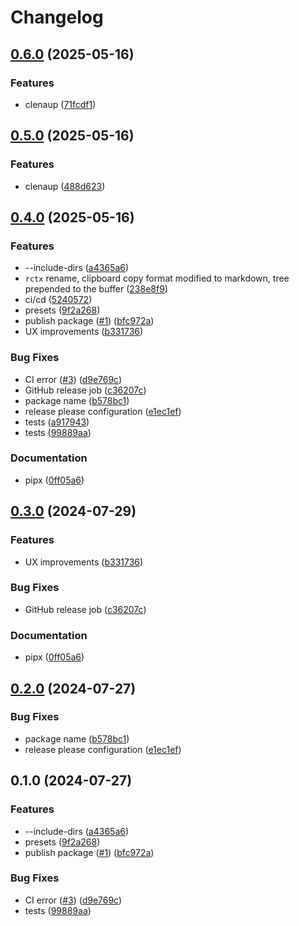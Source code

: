 # Changelog

## [0.6.0](https://github.com/noreff/rctx/compare/v0.5.0...v0.6.0) (2025-05-16)


### Features

* clenaup ([71fcdf1](https://github.com/noreff/rctx/commit/71fcdf1049f88fa8dad5d51fce6e5b2a839e0834))

## [0.5.0](https://github.com/noreff/rctx/compare/v0.4.0...v0.5.0) (2025-05-16)


### Features

* clenaup ([488d623](https://github.com/noreff/rctx/commit/488d623553dec39800de2f9cd0732bacdf6fb261))

## [0.4.0](https://github.com/noreff/rctx/compare/v0.3.0...v0.4.0) (2025-05-16)


### Features

* --include-dirs ([a4365a6](https://github.com/noreff/rctx/commit/a4365a6f8cb5423b06997222bb87d9d63896a58c))
* `rctx` rename, clipboard copy format modified to markdown, tree prepended to the buffer ([238e8f9](https://github.com/noreff/rctx/commit/238e8f913c1678ab737f652aad51d02f92bf1aed))
* ci/cd ([5240572](https://github.com/noreff/rctx/commit/5240572ffc45c84392bcc65ea9441b1383849c10))
* presets ([9f2a268](https://github.com/noreff/rctx/commit/9f2a268bc808d60127364d650a3c88b3a988646c))
* publish package ([#1](https://github.com/noreff/rctx/issues/1)) ([bfc972a](https://github.com/noreff/rctx/commit/bfc972ac83763a2af03da34813774b5619801624))
* UX improvements ([b331736](https://github.com/noreff/rctx/commit/b331736de7c0cc75943200db0b49f321be31af4e))


### Bug Fixes

* CI error ([#3](https://github.com/noreff/rctx/issues/3)) ([d9e769c](https://github.com/noreff/rctx/commit/d9e769c9b61686c2b3967d4e42cb0df49fcabe96))
* GitHub release job ([c36207c](https://github.com/noreff/rctx/commit/c36207c9b067949207fecbbd806ac0c7203833a2))
* package name ([b578bc1](https://github.com/noreff/rctx/commit/b578bc179334336e53c6551a9931c167db387cde))
* release please configuration ([e1ec1ef](https://github.com/noreff/rctx/commit/e1ec1efd8aad933b993924c31ac14824a37d8c2b))
* tests ([a917943](https://github.com/noreff/rctx/commit/a9179439313964fd946e4cc41271db01e19a86df))
* tests ([99889aa](https://github.com/noreff/rctx/commit/99889aa2e81371fb347d13df10f7140f6309ea7e))


### Documentation

* pipx ([0ff05a6](https://github.com/noreff/rctx/commit/0ff05a67007feb0f0093e3dc89d4056e7718277b))

## [0.3.0](https://github.com/tnunamak/rstring/compare/v0.2.0...v0.3.0) (2024-07-29)


### Features

* UX improvements ([b331736](https://github.com/tnunamak/rstring/commit/b331736de7c0cc75943200db0b49f321be31af4e))


### Bug Fixes

* GitHub release job ([c36207c](https://github.com/tnunamak/rstring/commit/c36207c9b067949207fecbbd806ac0c7203833a2))


### Documentation

* pipx ([0ff05a6](https://github.com/tnunamak/rstring/commit/0ff05a67007feb0f0093e3dc89d4056e7718277b))

## [0.2.0](https://github.com/tnunamak/rstring/compare/v0.1.0...v0.2.0) (2024-07-27)


### Bug Fixes

* package name ([b578bc1](https://github.com/tnunamak/rstring/commit/b578bc179334336e53c6551a9931c167db387cde))
* release please configuration ([e1ec1ef](https://github.com/tnunamak/rstring/commit/e1ec1efd8aad933b993924c31ac14824a37d8c2b))

## 0.1.0 (2024-07-27)


### Features

* --include-dirs ([a4365a6](https://github.com/tnunamak/rstring/commit/a4365a6f8cb5423b06997222bb87d9d63896a58c))
* presets ([9f2a268](https://github.com/tnunamak/rstring/commit/9f2a268bc808d60127364d650a3c88b3a988646c))
* publish package ([#1](https://github.com/tnunamak/rstring/issues/1)) ([bfc972a](https://github.com/tnunamak/rstring/commit/bfc972ac83763a2af03da34813774b5619801624))


### Bug Fixes

* CI error ([#3](https://github.com/tnunamak/rstring/issues/3)) ([d9e769c](https://github.com/tnunamak/rstring/commit/d9e769c9b61686c2b3967d4e42cb0df49fcabe96))
* tests ([99889aa](https://github.com/tnunamak/rstring/commit/99889aa2e81371fb347d13df10f7140f6309ea7e))
